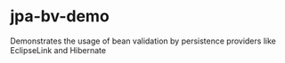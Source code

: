 # jpa-bv-demo
Demonstrates the usage of bean validation by persistence providers like EclipseLink and Hibernate
